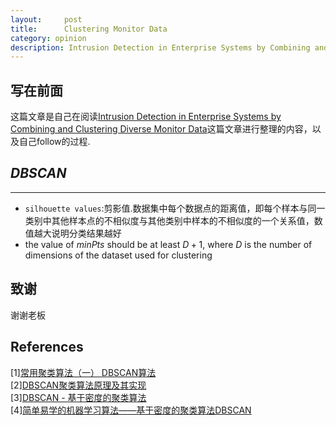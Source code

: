 ```yaml
---
layout:     post
title:      Clustering Monitor Data
category: opinion
description: Intrusion Detection in Enterprise Systems by Combining and Clustering Diverse Monitor Data
---
```


## 写在前面

这篇文章是自己在阅读[Intrusion Detection in Enterprise Systems by Combining and Clustering Diverse Monitor Data][1]这篇文章进行整理的内容，以及自己follow的过程.


## *DBSCAN*
---

* `silhouette values`:剪影值.数据集中每个数据点的距离值，即每个样本与同一类别中其他样本点的不相似度与其他类别中样本的不相似度的一个关系值，数值越大说明分类结果越好
* the value of $minPts$ should be at least $D+1$, where $D$ is the number of dimensions of the dataset used for clustering

## 致谢

谢谢老板

## References

[1][常用聚类算法（一） DBSCAN算法][2]  
[2][DBSCAN聚类算法原理及其实现][3]  
[3][DBSCAN - 基于密度的聚类算法][4]  
[4][简单易学的机器学习算法——基于密度的聚类算法DBSCAN][5]

[1]: http://moonsea.github.io/files/Reading/Usenix/p7-bohara.pdf
[2]: http://www.cnblogs.com/chaosimple/archive/2013/07/01/3164775.html
[3]: http://www.tuicool.com/articles/euAZneu
[4]: http://blog.csdn.net/sandyzhs/article/details/46773731
[5]: 简单易学的机器学习算法——基于密度的聚类算法DBSCAN
